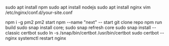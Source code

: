 sudo apt install npm
sudo apt install nodejs
sudo apt install nginx
vim /etc/nginx/conf.d/your-site.conf

npm i -g pm2
pm2 start npm --name "next" -- start
git clone repo
npm run build
sudo snap install core; sudo snap refresh core
sudo snap install --classic certbot
sudo ln -s /snap/bin/certbot /usr/bin/certbot
sudo certbot --nginx
systemctl restart nginx
